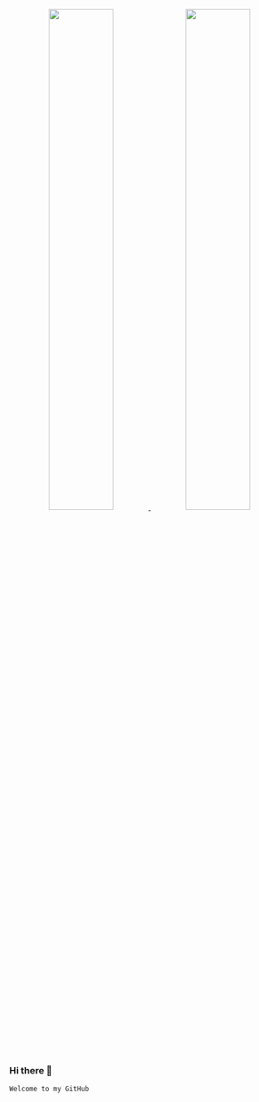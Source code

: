 <p align="center">
  <a href='https://github.com/nosignals'>
  <img src="https://github-readme-stats.vercel.app/api?username=nosignals&theme=buefy&show_icons=true&card_width=450&border_radius=20" width="48%" />
  <img src="https://github-readme-stats.vercel.app/api/top-langs/?username=nosignals&card_width=325&langs_count=8&border_radius=15&layout=compact" width="48%" /></a>
</p>

### Hi there 👋

    Welcome to my GitHub
